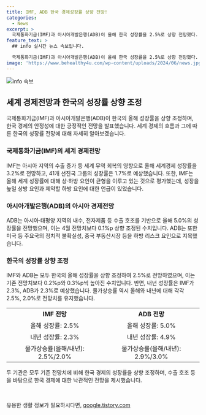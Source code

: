 ```yaml
---
title: IMF, ADB 한국 경제성장률 상향 전망!
categories:
  - News
excerpt: >
  국제통화기금(IMF)과 아시아개발은행(ADB)이 올해 한국 성장률을 2.5%로 상향 전망했다. IMF는 세계 경제의 양호한 성장세를 예상하며, 성장을 높일 상방 요인으로는 구조개혁과 무역 확대를 제시했고, ADB는 아시아 지역의 내수와 수출 호조를 강조하며 하방 리스크로 미국 정치적 불확실성과 중국 부동산시장을 지목했다. 요약하자면, 한국의 성장률 상향 전망과 세계 경제의 동향에 대해 IMF와 ADB의 전망을 간략히 정리했다.
feature_text: >
  ## info 실시간 뉴스 속보입니다.

  국제통화기금(IMF)과 아시아개발은행(ADB)이 올해 한국 성장률을 2.5%로 상향 전망했다. IMF는 세계 경제의 양호한 성장세를 예상하며, 성장을 높일 상방 요인으로는 구조개혁과 무역 확대를 제시했고, ADB는 아시아 지역의 내수와 수출 호조를 강조하며 하방 리스크로 미국 정치적 불확실성과 중국 부동산시장을 지목했다. 요약하자면, 한국의 성장률 상향 전망과 세계 경제의 동향에 대해 IMF와 ADB의 전망을 간략히 정리했다.
image: 'https://www.behealthy4u.com/wp-content/uploads/2024/06/news.jpg'
---
```


<p><img src="https://www.behealthy4u.com/wp-content/uploads/2024/06/news.jpg" alt="info 속보" /></p>

<h2 data-ke-size="size26">세계 경제전망과 한국의 성장률 상향 조정</h2>

<p data-ke-size="size16">국제통화기금(IMF)과 아시아개발은행(ADB)이 한국의 올해 성장률을 상향 조정하며, 한국 경제의 안정성에 대한 긍정적인 전망을 발표했습니다. 세계 경제의 흐름과 그에 따른 한국의 성장률 전망에 대해 자세히 알아보겠습니다.</p>

<h3><b>국제통화기금(IMF)의 세계 경제전망</b></h3>

<p data-ke-size="size16">IMF는 아시아 지역의 수출 증가 등 세계 무역 회복의 영향으로 올해 세계경제 성장률을 3.2%로 전망하고, 41개 선진국 그룹의 성장률은 1.7%로 예상했습니다. 또한, IMF는 올해 세계 성장률에 대해 상·하방 요인이 균형을 이루고 있는 것으로 평가했는데, 성장을 높일 상방 요인과 제약할 하방 요인에 대한 언급이 있었습니다.</p>

<h3><b>아시아개발은행(ADB)의 아시아 경제전망</b></h3>

<p data-ke-size="size16">ADB는 아시아·태평양 지역의 내수, 전자제품 등 수출 호조를 기반으로 올해 5.0%의 성장률을 전망했으며, 이는 4월 전망치보다 0.1%p 상향 조정된 수치입니다. ADB는 또한 미국 등 주요국의 정치적 불확실성, 중국 부동산시장 등을 하방 리스크 요인으로 지목했습니다.</p>

<h3><b>한국의 성장률 상향 조정</b></h3>

<p data-ke-size="size16">IMF와 ADB는 모두 한국의 올해 성장률을 상향 조정하여 2.5%로 전망하였으며, 이는 기존 전망치보다 0.2%p와 0.3%p씩 높아진 수치입니다. 반면, 내년 성장률은 IMF가 2.3%, ADB가 2.3%로 예상했습니다. 물가상승률 역시 올해와 내년에 대해 각각 2.5%, 2.0%로 전망치를 유지했습니다. </p>

<table>
  <tr>
    <td style="text-align: center; height: 17px;"><b>IMF 전망</b></td>
    <td style="text-align: center; height: 17px;"><b>ADB 전망</b></td>
  </tr>
  <tr>
    <td style="text-align: center; height: 17px;">올해 성장률: 2.5%</td>
    <td style="text-align: center; height: 17px;">올해 성장률: 5.0%</td>
  </tr>
  <tr>
    <td style="text-align: center; height: 17px;">내년 성장률: 2.3%</td>
    <td style="text-align: center; height: 17px;">내년 성장률: 4.9%</td>
  </tr>
  <tr>
    <td style="text-align: center; height: 17px;">물가상승률(올해/내년): 2.5%/2.0%</td>
    <td style="text-align: center; height: 17px;">물가상승률(올해/내년): 2.9%/3.0%</td>
  </tr>
</table>

<p data-ke-size="size16">두 기관은 모두 기존 전망치에 비해 한국 경제의 성장률을 상향 조정하며, 수출 호조 등을 바탕으로 한국 경제에 대한 낙관적인 전망을 제시했습니다.</p>

<p data-ke-size="size16">&nbsp;</p>
유용한 생활 정보가 필요하시다면, <a href="https://qoogle.tistory.com" rel="dofollow">qoogle.tistory.com</a>


